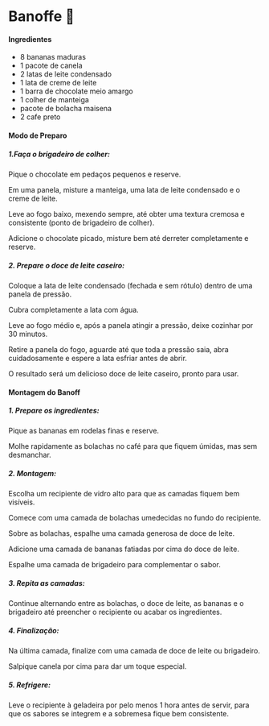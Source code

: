# Banoffe :banana:

#### Ingredientes

- 8 bananas maduras
- 1 pacote de canela
- 2 latas de leite condensado
- 1 lata de creme de leite
- 1 barra de chocolate meio amargo
- 1 colher de manteiga 
- pacote de bolacha maisena 
- 2 cafe preto

#### Modo de Preparo

##### 1.**Faça o brigadeiro de colher**:

Pique o chocolate em pedaços pequenos e reserve.

Em uma panela, misture a manteiga, uma lata de leite condensado e o creme de leite.

Leve ao fogo baixo, mexendo sempre, até obter uma textura cremosa e consistente (ponto de brigadeiro de colher).

Adicione o chocolate picado, misture bem até derreter completamente e reserve.

##### **2. Prepare o doce de leite caseiro**:

Coloque a lata de leite condensado (fechada e sem rótulo) dentro de uma panela de pressão.

Cubra completamente a lata com água.

Leve ao fogo médio e, após a panela atingir a pressão, deixe cozinhar por 30 minutos.

Retire a panela do fogo, aguarde até que toda a pressão saia, abra cuidadosamente e espere a lata esfriar antes de abrir.

O resultado será um delicioso doce de leite caseiro, pronto para usar.

#### Montagem do Banoff

##### 1. Prepare os ingredientes:

Pique as bananas em rodelas finas e reserve.

Molhe rapidamente as bolachas no café para que fiquem úmidas, mas sem desmanchar.

##### 2. Montagem:

Escolha um recipiente de vidro alto para que as camadas fiquem bem visíveis.

Comece com uma camada de bolachas umedecidas no fundo do recipiente.

Sobre as bolachas, espalhe uma camada generosa de doce de leite.

Adicione uma camada de bananas fatiadas por cima do doce de leite.

Espalhe uma camada de brigadeiro para complementar o sabor.

##### **3. Repita as camadas**:

Continue alternando entre as bolachas, o doce de leite, as bananas e o brigadeiro até preencher o recipiente ou acabar os ingredientes.

##### 4. Finalização:

Na última camada, finalize com uma camada de doce de leite ou brigadeiro.

Salpique canela por cima para dar um toque especial.

##### 5. Refrigere:

Leve o recipiente à geladeira por pelo menos 1 hora antes de servir, para que os sabores se integrem e a sobremesa fique bem consistente.
